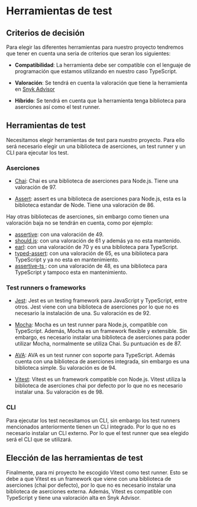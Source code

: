 # Herramientas de test

## Criterios de decisión

Para elegir las diferentes herramientas para nuestro proyecto tendremos que tener en cuenta una seria de criterios que seran los siguientes:

- **Compatibilidad**: La herramienta debe ser compatible con el lenguaje de programación que estamos utilizando en nuestro caso TypeScript.

- **Valoración**: Se tendrá en cuenta la valoración que tiene la herramienta en [Snyk Advisor](https://snyk.io/advisor)

- **Híbrido**: Se tendrá en cuenta que la herramienta tenga biblioteca para aserciones así como el test runner.


## Herramientas de test

Necesitamos elegir herramientas de test para nuestro proyecto. Para ello será necesario elegir un una biblioteca de aserciones, un test runner y un CLI para ejecutar los test.

### Aserciones

- [Chai](https://www.chaijs.com/): Chai es una biblioteca de aserciones para Node.js. Tiene una valoración de 97.

- [Assert](https://nodejs.org/api/assert.html): assert es una biblioteca de aserciones para Node.js, esta es la biblioteca estandar de Node. Tiene una valoración de 86.

Hay otras bibliotecas de aserciones, sin embargo como tienen una valoración baja no se tendrán en cuenta, como por ejemplo: 
- [assertive](https://github.com/groupon/assertive): con una valoración de 49.
- [should.js](https://shouldjs.github.io/): con una valoración de 61 y además ya no esta mantenido.
- [earl](https://earl.fun/): con una valoración de 70 y es una biblioteca para TypeScript.
- [typed-assert](https://github.com/elierotenberg/typed-assert): con una valoración de 65, es una biblioteca para TypeScript y ya no esta en mantenimiento.
- [assertive-ts ](https://github.com/stackbuilders/assertive-ts): con una valoración de 48, es una biblioteca para TypeScript y tampoco esta en mantenimiento.

### Test runners o frameworks

- [Jest](https://jestjs.io/): Jest es un testing framework para JavaScript y TypeScript, entre otros. Jest viene con una biblioteca de aserciones por lo que no es necesario la instalación de una. Su valoración es de 92.

- [Mocha](https://mochajs.org/): Mocha es un test runner para Node.js, compatible con TypeScript. Además, Mocha es un framework flexible y extensible. Sin embargo, es necesario instalar una biblioteca de aserciones para poder utilizar Mocha, normalmente se utiliza Chai. Su puntuación es de 87.

- [AVA](https://github.com/avajs/ava): AVA es un test runner con soporte para TypeScript. Además cuenta con una biblioteca de aserciones integrada, sin embargo es una biblioteca simple. Su valoración es de 94.

- [Vitest](https://vitest.dev/): Vitest es un framework compatible con Node.js. Vitest utiliza la biblioteca de aserciones chai por defecto por lo que no es necesario instalar una. Su valoración es de 98.


### CLI

Para ejecutar los test necesitamos un CLI, sin embargo los test runners mencionados anteriormente tienen un CLI integrado. Por lo que no es necesario instalar un CLI externo. Por lo que el test runner que sea elegido será el CLI que se utilizará.

## Elección de las herramientas de test

Finalmente, para mi proyecto he escogido Vitest como test runner. Esto se debe a que Vitest es un framework que viene con una biblioteca de aserciones (chai por defecto), por lo que no es necesario instalar una biblioteca de aserciones externa. Además, Vitest es compatible con TypeScript y tiene una valoración alta en Snyk Advisor.

